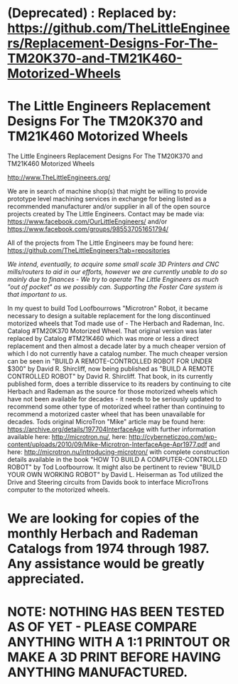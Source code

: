 # (Deprecated) : Replaced by: <a href="https://github.com/TheLittleEngineers/Replacement-Designs-For-The-TM20K370-and-TM21K460-Motorized-Wheels">https://github.com/TheLittleEngineers/Replacement-Designs-For-The-TM20K370-and-TM21K460-Motorized-Wheels</a>
# The Little Engineers Replacement Designs For The TM20K370 and TM21K460 Motorized Wheels

The Little Engineers Replacement Designs For The TM20K370 and TM21K460 Motorized Wheels

http://www.TheLittleEngineers.org/

We are in search of machine shop(s) that might be willing to provide prototype level machining services in exchange for being listed as a recommended manufacturer and/or supplier in all of the open source projects created by The Little Engineers. Contact may be made via: https://www.facebook.com/OurLittleEngineers/ and/or https://www.facebook.com/groups/985537051651794/

All of the projects from The Little Engineers may be found here: https://github.com/TheLittleEngineers?tab=repositories

<i>We intend, eventually, to acquire some small scale 3D Printers and CNC mills/routers to aid in our efforts, however we are currently unable to do so mainly due to finances - We try to operate The Little Engineers as much "out of pocket" as we possibly can. Supporting the Foster Care system is that important to us.</i>

In my quest to build Tod Loofbourrows "Microtron" Robot, it became necessary to design a suitable replacement for the long discontinued motorized wheels that Tod made use of - The Herbach and Rademan, Inc. Catalog #TM20K370 Motorized Wheel. That original version was later replaced by Catalog #TM21K460 which was more or less a direct replacement and then almost a decade later by a much cheaper version of which I do not currently have a catalog number. The much cheaper version can be seen in "BUILD A REMOTE-CONTROLLED ROBOT FOR UNDER $300" by David R. Shircliff, now being published as "BUILD A REMOTE CONTROLLED ROBOT" by David R. Shircliff. That book, in its currently published form, does a terrible disservice to its readers by continuing to cite Herbach and Rademan as the source for those motorized wheels which have not been available for decades - it needs to be seriously updated to recommend some other type of motorized wheel rather than continuing to recommend a motorized caster wheel that has been unavailable for decades. Tods original MicroTron "Mike" article may be found here: https://archive.org/details/197704InterfaceAge with further information available here: http://microtron.nu/, here: http://cyberneticzoo.com/wp-content/uploads/2010/09/Mike-Microtron-InterfaceAge-Apr1977.pdf and here: http://microtron.nu/introducing-microtron/ with complete construction details available in the book "HOW TO BUILD A COMPUTER-CONTROLLED ROBOT" by Tod Loofbourrow. It might also be pertinent to review "BUILD YOUR OWN WORKING ROBOT" by David L. Heiserman as Tod utilized the Drive and Steering circuits from Davids book to interface MicroTrons computer to the motorized wheels.

# We are looking for copies of the monthly Herbach and Rademan Catalogs from 1974 through 1987. Any assistance would be greatly appreciated.

# NOTE: NOTHING HAS BEEN TESTED AS OF YET - PLEASE COMPARE ANYTHING WITH A 1:1 PRINTOUT OR MAKE A 3D PRINT BEFORE HAVING ANYTHING MANUFACTURED.